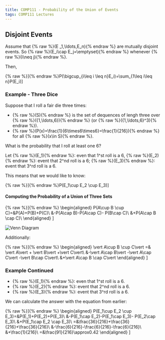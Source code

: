 ```yaml
---
title: COMP111 - Probability of the Union of Events
tags: COMP111 Lectures
---
```

## Disjoint Events
Assume that {% raw %}\(E _1,\ldots,E_n\){% endraw %} are mutually disjoint events. So {% raw %}\(E_i\cap E_j=\emptyset\){% endraw %} whenever {% raw %}\(i\neq j\){% endraw %}.

Then,

{% raw %}\]{% endraw %}P(\bigcup_{i\leq i \leq n}E_i)=\sum_{1\leq i\leq n}P(E_i)\]

### Example - Three Dice
Suppose that I roll a fair die three times:

* {% raw %}\(S\){% endraw %} is the set of dequences of lengh three over {% raw %}\(\{1,\ldots,6\}\){% endraw %} (or {% raw %}\(\{1,\ldots,6\}^3\){% endraw %}).
* {% raw %}\(P(x)=\frac{1}{6\times6\times6}=\frac{1}{216}\){% endraw %} for all {% raw %}\(x\in S\){% endraw %}. 

What is the probability that I roll at least one 6?

Let {% raw %}\(E_1\){% endraw %}: even that 1^st roll is a 6, {% raw %}\(E_2\){% endraw %}: event that 2^nd roll is a 6; {% raw %}\(E_3\){% endraw %}: event that 3^rd roll is a 6.

This means that we would like to know:

{% raw %}\]{% endraw %}P(E_1\cup E_2 \cup E_3)\]

#### Computing the Probability of a Union of Three Sets

{% raw %}\]{% endraw %}
\begin{aligned}
P(A\cup B \cup C)=&P(A)+P(B)+P(C)\\
&-P(A\cap B)-P(A\cap C)- P(B\cap C)\\
&+P(A\cap B \cap C)\\
\end{aligned}
\]

![Venn Diagram]({{site.baseurl}}/assets/COMP111/Lectures/2020-11-18-3.png)

Additionally:

{% raw %}\]{% endraw %}
\begin{aligned}
\vert A\cup B \cup C\vert  =& \vert A\vert  + \vert B\vert +\vert C\vert\\
&-\vert A\cap B\vert -\vert A\cap C\vert -\vert B\cap C\vert\\
&+\vert A\cap B \cap C\vert
\end{aligned}
\]

### Example Continued

* {% raw %}\(E_1\){% endraw %}: even that 1^st roll is a 6.
* {% raw %}\(E_2\){% endraw %}: event that 2^nd roll is a 6.
* {% raw %}\(E_3\){% endraw %}: event that 3^rd roll is a 6.

We can calculate the answer with the equation from earlier:

{% raw %}\]{% endraw %}
\begin{aligned}
P(E_1\cup E_2 \cup E_3)=&P(E_1)+P(E_2)+P(E_3)\\
&-P(E_1\cap E_2)-P(E_1\cap E_3)- P(E_2\cap E_3)\\
&+P(E_1\cap E_2 \cap E_3)\\
=&\frac{36}{216}+\frac{36}{216}+\frac{36}{216}\\
&-\frac{6}{216}-\frac{6}{216}-\frac{6}{216}\\
&+\frac{1}{216}\\
=&\frac{91}{216}\approx0.42
\end{aligned}
\]
